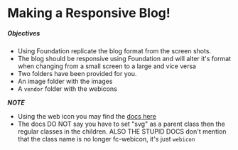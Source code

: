 # Making a Responsive Blog!

##### Objectives

* Using Foundation replicate the blog format from the screen shots. 
* The blog should be responsive using Foundation and will alter it's format when changing from a small screen to a large and vice versa
* Two folders have been provided for you. 
* An image folder with the images
* A `vendor` folder with the webicons
	
***NOTE***

* Using the web icon you may find the [docs here](http://zurb.com/playground/social-webicons)
* The docs DO NOT say you have to set "svg" as a parent class then the regular classes in the children. ALSO THE STUPID DOCS don't mention that the class name is no longer fc-webicon, it's just `webicon`